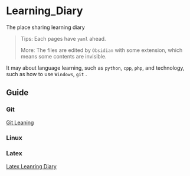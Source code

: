# Learning_Diary

The place sharing learning diary
>Tips: Each pages have `yaml` ahead.
>
>More: The files are edited by `Obsidian` with some extension, which means some contents are invisible.

 It may about language learning, such as `python`,  `cpp`,  `php`, and technology, such as how to use `Windows`, `git` .

## Guide
### Git
[Git Leaning](CS/Git/Manual@Git.md)

### Linux

### Latex
[Latex Leanring Diary](Academy/Latex/Grammar/Manual@LaTex.md)